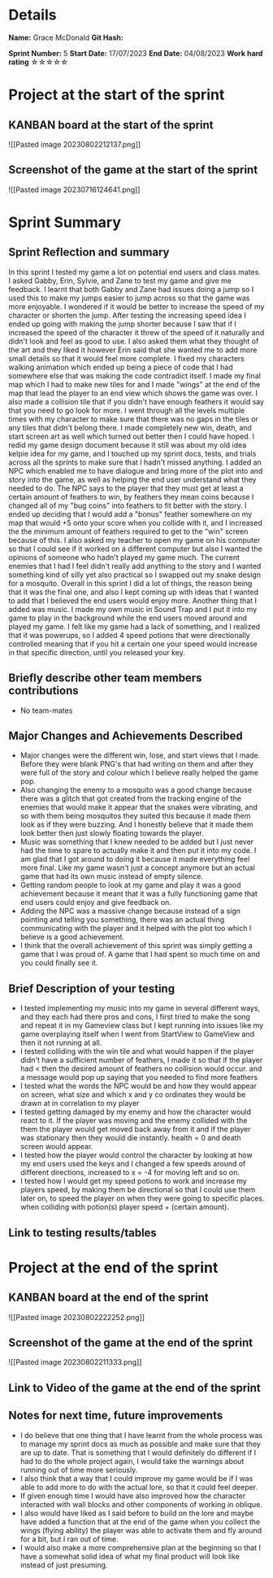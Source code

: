 # Details
**Name:**
Grace McDonald
**Git Hash:**

**Sprint Number:**
5
**Start Date:**
17/07/2023
**End Date:**
04/08/2023
**Work hard rating**
☆☆☆☆☆

# Project at the start of the sprint
## **KANBAN board at the start of the sprint**
![[Pasted image 20230802212137.png]]
## **Screenshot of the game at the start of the sprint**
![[Pasted image 20230716124641.png]]
# Sprint Summary
## **Sprint Reflection and summary**
In this sprint I tested my game a lot on potential end users and class mates. I asked Gabby, Erin, Sylvie, and Zane to test my game and give me feedback. I learnt that both Gabby and Zane had issues doing a jump so I used this to make my jumps easier to jump across so that the game was more enjoyable. I wondered if it would be better to increase the speed of my character or shorten the jump. After testing the increasing speed idea I ended up going with making the jump shorter because I saw that if I increased the speed of the character it threw of the speed of it naturally and didn't look and feel as good to use. I also asked them what they thought of the art and they liked it however Erin said that she wanted me to add more small details so that it would feel more complete. I fixed my characters walking animation which ended up being a piece of code that I had somewhere else that was making the code contradict itself. I made my final map which I had to make new tiles for and I made "wings" at the end of the map that lead the player to an end view which shows the game was over. I also made a collision tile that if you didn't have enough feathers it would say that you need to go look for more. I went through all the levels multiple times with my character to make sure that there was no gaps in the tiles or any tiles that didn't belong there. I made completely new win, death, and start screen art as well which turned out better then I could have hoped. I redid my game design document because it still was about my old idea kelpie idea for my game, and I touched up my sprint docs, tests, and trials across all the sprints to make sure that I hadn't missed anything. I added an NPC which enabled me to have dialogue and bring more of the plot into and story into the game, as well as helping the end user understand what they needed to do. The NPC says to the player that they must get at least a certain amount of feathers to win, by feathers they mean coins because I changed all of my "bug coins" into feathers to fit better with the story. I ended up deciding that I would add a "bonus" feather somewhere on my map that would +5 onto your score when you collide with it, and I increased the the minimum amount of feathers required to get to the "win" screen because of this. I also asked my teacher to open my game on his computer so that I could see if it worked on a different computer but also I wanted the opinions of someone who hadn't played my game much. The current enemies that I had I feel didn't really add anything to the story and I wanted something kind of silly yet also practical so I swapped out my snake design for a mosquito. Overall in this sprint I did a lot of things, the reason being that it was the final one, and also I kept coming up with ideas that I wanted to add that I believed the end users would enjoy more. Another thing that I added was music. I made my own music in Sound Trap and I put it into my game to play in the background while the end users moved around and played my game. I felt like my game had a lack of something, and I realized that it was powerups, so I added 4 speed potions that were directionally controlled meaning that if you hit a certain one your speed would increase in that specific direction, until you released your key.
## **Briefly describe other team members contributions**
- No team-mates
## **Major Changes and Achievements Described**
- Major changes were the different win, lose, and start views that I made. Before they were blank PNG's that had writing on them and after they were full of the story and colour which I believe really helped the game pop.
- Also changing the enemy to a mosquito was a good change because there was a glitch that got created from the tracking engine of the enemies that would make it appear that the snakes were vibrating, and so with them being mosquitos they suited this because it made them look as if they were buzzing. And I honestly believe that it made them look better then just slowly floating towards the player.
- Music was something that I knew needed to be added but I just never had the time to spare to actually make it and then put it into my code. I am glad that I got around to doing it because it made everything feel more final. Like my game wasn't just a concept anymore but an actual game that had its own music instead of empty silence.
- Getting random people to look at my game and play it was a good achievement because it meant that it was a fully functioning game that end users could enjoy and give feedback on.
- Adding the NPC was a massive change because instead of a sign pointing and telling you something, there was an actual thing communicating with the player and it helped with the plot too which I believe is a good achievement.
- I think that the overall achievement of this sprint was simply getting a game that I was proud of. A game that I had spent so much time on and you could finally see it.  
## **Brief Description of your testing**
- I tested implementing my music into my game in several different ways, and they each had there pros and cons, I first tried to make the song and repeat it in my Gameview class but I kept running into issues like my game overplaying itself when I went from StartView to GameView and then it not running at all.
- I tested colliding with the win tile and what would happen if the player didn't have a sufficient number of feathers, I made it so that if the player had < then the desired amount of feathers no collision would occur. and a message would pop up saying that you needed to find more feathers
- I tested what the words the NPC would be and how they would appear on screen, what size and which x and y co ordinates they would be drawn at in correlation to my player
- I tested getting damaged by my enemy and how the character would react to it. If the player was moving and the enemy collided with the them the player would get moved back away from it and if the player was stationary then they would die instantly. health = 0 and death screen would appear.
- I tested how the player would control the character by looking at how my end users used the keys and I changed a few speeds around of different directions, increased to  x = -4 for moving left and so on.
- I tested how I would get my speed potions to work and increase my players speed, by making them be directional so that I could use them later on, to speed the player on when they were going to specific places. when colliding with potion(s) player speed + (certain amount).
## **Link to testing results/tables**


# Project at the end of the sprint
## **KANBAN board at the end of the sprint**
![[Pasted image 20230802222252.png]]
## **Screenshot of the game at the end of the sprint**
![[Pasted image 20230802211333.png]]
## Link to **Video of the game at the end of the sprint**


## **Notes for next time, future improvements**
- I do believe that one thing that I have learnt from the whole process was to manage my sprint docs as much as possible and make sure that they are up to date. That is something that I would definitely do different if I had to do the whole project again, I would take the warnings about running out of time more seriously.
- I also think that a way that I could improve my game would be if I was able to add more to do with the actual lore, so that it could feel deeper. 
- If given enough time I would have also improved how the character interacted with wall blocks and other components of working in oblique.
- I also would have liked as I said before to build on the lore and maybe have added a function that at the end of the game when you collect the wings (flying ability) the player was able to activate them and fly around for a bit, but I ran out of time.
- I would also make a more comprehensive plan at the beginning so that I have a somewhat solid idea of what my final product will look like instead of just presuming.
   